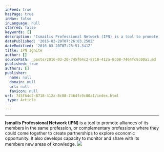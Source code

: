 ```yaml
---
inFeed: true
hasPage: true
inNav: false
inLanguage: null
starred: false
keywords: []
description: 'Ismailis Professional Network (IPN) is a tool to promote alliances of its members in the same profession, or complementary professions where they could come together to create partnerships to explore economic opportunity. It also develops capacity to monitor and share with its members new areas of knowledge.'
datePublished: '2016-03-20T07:26:03.250Z'
dateModified: '2016-03-20T07:25:51.341Z'
title: IPN Ignite
author: []
sourcePath: _posts/2016-03-20-745f64c2-8718-412a-8c08-7464fc9c00a1.md
published: true
authors: []
publisher:
  name: null
  domain: null
  url: null
  favicon: null
url: 745f64c2-8718-412a-8c08-7464fc9c00a1/index.html
_type: Article

---
```

****

**Ismailis Professional Network (IPN)** is a tool to promote alliances of its members in the same profession, or complementary professions where they could come together to create partnerships to explore economic opportunity. It also develops capacity to monitor and share with its members new areas of knowledge.
![](https://the-grid-user-content.s3-us-west-2.amazonaws.com/2b2a9abe-3608-48c4-b7f7-a22ed570ecc4.jpg)